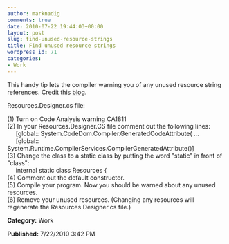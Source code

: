 ```yaml
---
author: marknadig
comments: true
date: 2010-07-22 19:44:03+00:00
layout: post
slug: find-unused-resource-strings
title: Find unused resource strings
wordpress_id: 71
categories:
- Work
---
```


This handy tip lets the compiler warning you of any unused resource string references. Credit this [blog](http://social.msdn.microsoft.com/Forums/en-US/csharpide/thread/a833e7fb-d18f-44c3-a1f1-dd9bb00abeec).

Resources.Designer.cs file:
  
(1) Turn on Code Analysis warning CA1811  
(2) In your Resources.Designer.CS file comment out the following lines:  
     [global:: System.CodeDom.Compiler.GeneratedCodeAttribute( ...  
     [global:: System.Runtime.CompilerServices.CompilerGeneratedAttribute()]  
(3) Change the class to a static class by putting the word "static" in front of "class":  
     internal static class Resources {  
(4) Comment out the default constructor.  
(5) Compile your program. Now you should be warned about any unused resources.  
(6) Remove your unused resources. (Changing any resources will regenerate the Resources.Designer.cs file.)  
  


**Category:** Work

**Published:** 7/22/2010 3:42 PM

